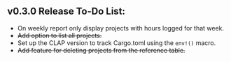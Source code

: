 ## v0.3.0 Release To-Do List:

* On weekly report only display projects with hours logged for that week.
* ~~Add option to list all projects.~~
* Set up the CLAP version to track Cargo.toml using the `env!()` macro.
* ~~Add feature for deleting projects from the reference table.~~